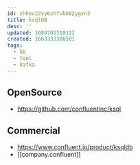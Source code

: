 ```yaml
---
id: shheu22vy6shfvbb82ygvn3
title: ksqlDB
desc: ''
updated: 1684702310122
created: 1663333386501
tags:
  - kb
  - tool
  - kafka
---
```


## OpenSource

* <https://github.com/confluentinc/ksql>

## Commercial

* <https://www.confluent.io/product/ksqldb>
* [[company.confluent]]
